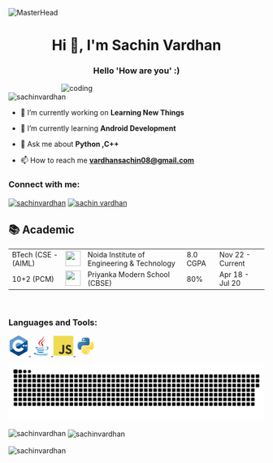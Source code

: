 ![MasterHead](https://miro.medium.com/proxy/1*OF0xEMkWBv-69zvmNs6RDQ.gif)
<h1 align="center">Hi 👋, I'm Sachin Vardhan</h1>
<h3 align="center">Hello 'How are you' :)</h3>
<img align="right" alt="coding" width="400" src="https://r7q6w9z6.rocketcdn.me/career/wp-content/uploads/2020/03/hello.gif">

<p align="left"> <img src="https://komarev.com/ghpvc/?username=sachinvardhan&label=Profile%20views&color=0e75b6&style=flat" alt="sachinvardhan" /> </p>

- 🔭 I’m currently working on **Learning New Things**

- 🌱 I’m currently learning **Android Development**

- 💬 Ask me about **Python ,C++**

- 📫 How to reach me **vardhansachin08@gmail.com**

<h3 align="left">Connect with me:</h3>
<p align="left">
<a href="https://twitter.com/sachinvardhan06" target="blank"><img align="center" src="https://raw.githubusercontent.com/rahuldkjain/github-profile-readme-generator/master/src/images/icons/Social/twitter.svg" alt="sachinvardhan" height="30" width="40" /></a>
<a href="https://linkedin.com/in/sachin-vardhan-06" target="blank"><img align="center" src="https://raw.githubusercontent.com/rahuldkjain/github-profile-readme-generator/master/src/images/icons/Social/linked-in-alt.svg" alt="sachin vardhan" height="30" width="40" /></a>
</p>

<h2>📚 Academic  </h2>

| | |  || | 
|-----------|-----------|-----------|-----------|-----------|
| BTech (CSE - (AIML) | <img src="https://www.examsplanner.in/media/niet-greater-noida-college.png" width="30" height="30"/> | Noida Institute of Engineering & Technology  | 8.0 CGPA | Nov 22 - Current |
| 10+2 (PCM) | <img src="https://hindubabynames.info/wp-content/themes/hbn_download/download/indian-government/cbse-logo.png" width="30" height="30"/> | Priyanka Modern School (CBSE) | 80% | Apr 18 - Jul 20 |

<br>


<h3 align="left">Languages and Tools:</h3>
<p align="left"> <a href="https://www.w3schools.com/cpp/" target="_blank" rel="noreferrer"> <img src="https://raw.githubusercontent.com/devicons/devicon/master/icons/cplusplus/cplusplus-original.svg" alt="cplusplus" width="40" height="40"/> </a> <a href="https://www.java.com" target="_blank" rel="noreferrer"> <img src="https://raw.githubusercontent.com/devicons/devicon/master/icons/java/java-original.svg" alt="java" width="40" height="40"/> </a> <a href="https://developer.mozilla.org/en-US/docs/Web/JavaScript" target="_blank" rel="noreferrer"> <img src="https://raw.githubusercontent.com/devicons/devicon/master/icons/javascript/javascript-original.svg" alt="javascript" width="40" height="40"/> </a> <a href="https://www.python.org" target="_blank" rel="noreferrer"> <img src="https://raw.githubusercontent.com/devicons/devicon/master/icons/python/python-original.svg" alt="python" width="40" height="40"/> </a> </p>

![snake gif](https://github.com/AB-san/AB-san/blob/output/github-contribution-grid-snake.svg)

<p><img align="left" src="https://github-readme-stats.vercel.app/api/top-langs?username=sachinvardhan&show_icons=true&locale=en&layout=compact" alt="sachinvardhan" /></p>

<p>&nbsp;<img align="center" src="https://github-readme-stats.vercel.app/api?username=sachinvardhan&show_icons=true&locale=en" alt="sachinvardhan" /></p>

<p><img align="center" src="https://github-readme-streak-stats.herokuapp.com/?user=sachinvardhan&" alt="sachinvardhan" /></p>
